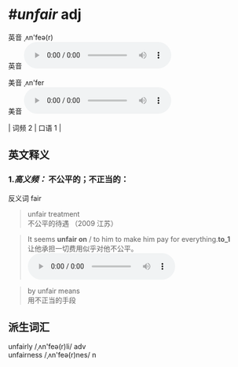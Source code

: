 # ***\#unfair*** adj
英音 ˌʌn'feə(r)  
英音
<audio src="./media/unfair-B.aac" controls="controls"></audio>

美音 ˌʌn'fer  
美音
<audio src="./media/unfair.aac" controls="controls"></audio>



| 词频 2 | 口语 1 |  

英文释义
---
### 1.*高义频：* **不公平的；不正当的：**  
反义词 fair 

 > unfair treatment   
 > 不公平的待遇  （2009 江苏）  

 > It seems **unfair on** / to him to make him pay for everything.**to_1**  
 > 让他承担一切费用似乎对他不公平。    
<audio src="./media/unfair-1.aac" controls="controls"></audio>

 > by unfair means   
 > 用不正当的手段    


派生词汇
---
unfairly /ˌʌn'feə(r)li/ adv   
unfairness /ˌʌn'feə(r)nes/ n   


